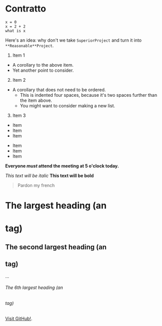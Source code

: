 # Contratto

```
x = 0
x = 2 + 2
what is x
```

Here's an idea: why don't we take `SuperiorProject` and turn it into `**Reasonable**Project`.

1. Item 1
  * A corollary to the above item.
  * Yet another point to consider.
2. Item 2
  * A corollary that does not need to be ordered.
    * This is indented four spaces, because it's two spaces further than the item above.
    * You might want to consider making a new list.
3. Item 3


* Item
* Item
* Item

- Item
- Item
- Item

**Everyone _must_ attend the meeting at 5 o'clock today.**


*This text will be italic*
**This text will be bold**

> Pardon my french

# The largest heading (an <h1> tag)
## The second largest heading (an <h2> tag)
…
###### The 6th largest heading (an <h6> tag)

[Visit GitHub!](www.github.com).
